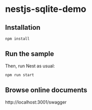 # nestjs-sqlite-demo

## Installation


`npm install`

## Run the sample

Then, run Nest as usual:

`npm run start`

## Browse online documents

http://localhost:3001/swagger
